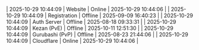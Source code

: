 | 2025-10-29 10:44:09 | Website | Online | 2025-10-29 10:44:06 |
| 2025-10-29 10:44:09 | Registration | Offline | 2025-09-09 16:40:23 |
| 2025-10-29 10:44:09 | Auth Server | Offline | 2025-08-18 09:33:31 |
| 2025-10-29 10:44:09 | Kezan (PvE) | Offline | 2025-10-11 12:51:30 |
| 2025-10-29 10:44:09 | Gurubashi (PvP) | Offline | 2025-08-23 21:44:06 |
| 2025-10-29 10:44:09 | Cloudflare | Online | 2025-10-29 10:44:06 |
